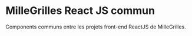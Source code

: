 # MilleGrilles React JS commun

Components communs entre les projets front-end ReactJS de MilleGrilles.
